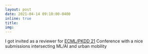 ```yaml
---
layout: post
date: 2021-04-14 09:10:00-0400
inline: true
title:
img:
---
```


I got invited as a reviewer for [ECML/PKDD 21](https://2021.ecmlpkdd.org/) Conference with a nice  submissions intersecting ML/AI and urban mobility
